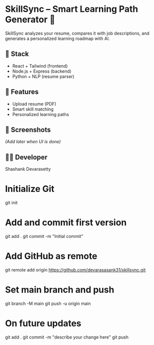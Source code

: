 # SkillSync – Smart Learning Path Generator 🚀

SkillSync analyzes your resume, compares it with job descriptions, and generates a personalized learning roadmap with AI.

## 🔧 Stack
- React + Tailwind (frontend)
- Node.js + Express (backend)
- Python + NLP (resume parser)

## 🚀 Features
- Upload resume (PDF)
- Smart skill matching
- Personalized learning paths

## 📸 Screenshots
*(Add later when UI is done)*

## 👨‍💻 Developer
Shashank Devarasetty

# Initialize Git
git init

# Add and commit first version
git add .
git commit -m "Initial commit"

# Add GitHub as remote
git remote add origin https://github.com/devarasasank31/skillsync.git

# Set main branch and push
git branch -M main
git push -u origin main

# On future updates
git add .
git commit -m "describe your change here"
git push

